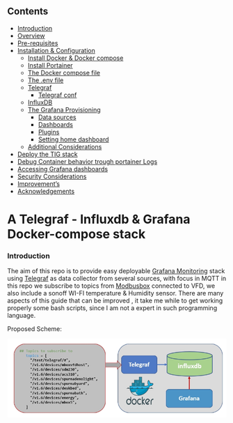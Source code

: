 ## **Contents** 
- [Introduction](#Introduction)
- [Overview]()
- [Pre-requisites]()
- [Installation & Configuration]()
    - [Install Docker & Docker compose]()
    - [Install Portainer]()
    - [The Docker compose file ]()
    - [The .env file]()
    - [Telegraf]()
        - [Telegraf conf]()
    - [InfluxDB]()    
    - [The Grafana Provisioning ]()
        - [Data sources]()
        - [Dashboards]()
        - [Plugins]()
        - [Setting home dashboard]()
    - [Additional Considerations]()
- [Deploy the TIG stack]()
- [Debug Container behavior trough portainer Logs]()
- [Accessing Grafana dashboards]()
- [Security Considerations]()    
- [Improvement’s]()
- [Acknowledgements]()
# A Telegraf - Influxdb & Grafana Docker-compose stack

### Introduction

The aim of this repo is to provide easy deployable [Grafana Monitoring](https://grafana.com/) stack  using [Telegraf](https://www.influxdata.com/time-series-platform/telegraf/) as data collector from several sources, with focus in MQTT in this repo  we subscribe to topics  from [Modbusbox](https://mbox.iotbits.net/docs/introduction)  connected to VFD,  we also include a sonoff  WI-FI temperature & Humidity sensor. There are many aspects of this guide  that can be improved , it take me while to get working properly some bash scripts, since I am not a expert in such programming language.

Proposed Scheme:

![](https://github.com/iotbits-us/tmig-pub/blob/master/images/timg.jpg)

 